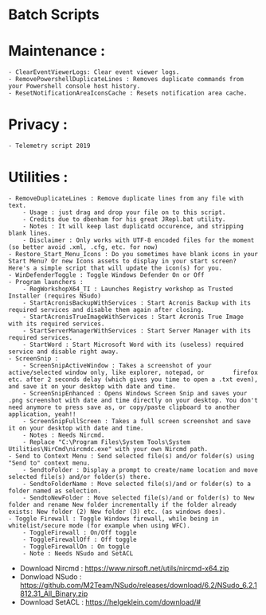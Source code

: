 # Batch Scripts
# Maintenance :
    - ClearEventViewerLogs: Clear event viewer logs.
    - RemovePowershellDuplicateLines : Removes duplicate commands from your Powershell console host history.
    - ResetNotificationAreaIconsCache : Resets notification area cache.


# Privacy :
    - Telemetry script 2019


# Utilities :
    - RemoveDuplicateLines : Remove duplicate lines from any file with text.
        - Usage : just drag and drop your file on to this script.
        - Credits due to dbenham for his great JRepl.bat utility.
        - Notes : It will keep last duplicatd occurence, and stripping blank lines. 
        - Disclaimer : Only works with UTF-8 encoded files for the moment (so better avoid .xml, .cfg, etc. for now) 
    - Restore_Start_Menu_Icons : Do you sometimes have blank icons in your Start Menu? Or new Icons assets to display in your start screen? Here's a simple script that will update the icon(s) for you.
    - WinDefenderToggle : Toggle Windows Defender On or Off
    - Program launchers :
        - RegWorkshopX64_TI : Launches Registry workshop as Trusted Installer (requires NSudo)
        - StartAcronisBackupWithServices : Start Acronis Backup with its required services and disable them again after closing.
        - StartAcronisTrueImageWithServices : Start Acronis True Image with its required services.
        - StartServerManagerWithServices : Start Server Manager with its required services.
        - StartWord : Start Microsoft Word with its (useless) required service and disable right away.
    - ScreenSnip :
        - ScreenSnipActiveWindow : Takes a screenshot of your active/selected window only, like explorer, notepad, or        firefox etc. after 2 seconds delay (which gives you time to open a .txt even), and save it on your desktop with date and time. 
        - ScreenSnipEnhanced : Opens Windows Screen Snip and saves your .png screenshot with date and time directly on your desktop. You don't need anymore to press save as, or copy/paste clipboard to another application, yeah!!
        - ScreenSnipFullScreen : Takes a full screen screenshot and save it on your desktop with date and time. 
        - Notes : Needs Nircmd. 
        - Replace "C:\Program Files\System Tools\System Utilities\NirCmd\nircmdc.exe" with your own Nircmd path.
    - Send to Context Menu : Send selected file(s) and/or folder(s) using "Send to" context menu.
        - SendtoFolder : Display a prompt to create/name location and move selected file(s) and/or folder(s) there.
        - SendtoFolderName : Move selected file(s)/and or folder(s) to a folder named as selection.
        - SendtoNewFolder : Move selected file(s)/and or folder(s) to New folder and rename New folder incrementally if the folder already exists: New folder (2) New folder (3) etc. (as windows does). 
    - Toggle Firewall : Toggle Windows firewall, while being in whitelist/secure mode (for example when using WFC).
        - ToggleFirewall : On/Off toggle
        - ToggleFirewallOff : Off toggle
        - ToggleFirewallOn : On toggle
        - Note : Needs NSudo and SetACL
  
  
- Download Nircmd : https://www.nirsoft.net/utils/nircmd-x64.zip
- Donwload NSudo : https://github.com/M2Team/NSudo/releases/download/6.2/NSudo_6.2.1812.31_All_Binary.zip
- Download SetACL : https://helgeklein.com/download/#
